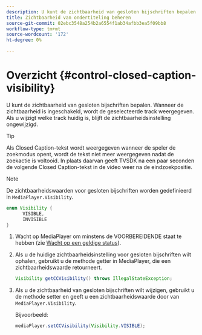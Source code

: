 ```yaml
---
description: U kunt de zichtbaarheid van gesloten bijschriften bepalen. Wanneer de zichtbaarheid is ingeschakeld, wordt de geselecteerde track weergegeven. Als u wijzigt welke track huidig is, blijft de zichtbaarheidsinstelling ongewijzigd.
title: Zichtbaarheid van ondertiteling beheren
source-git-commit: 02ebc3548a254b2a6554f1ab34afbb3ea5f09bb8
workflow-type: tm+mt
source-wordcount: '172'
ht-degree: 0%

---
```


# Overzicht {#control-closed-caption-visibility}

U kunt de zichtbaarheid van gesloten bijschriften bepalen. Wanneer de zichtbaarheid is ingeschakeld, wordt de geselecteerde track weergegeven. Als u wijzigt welke track huidig is, blijft de zichtbaarheidsinstelling ongewijzigd.

>[!TIP]
>
>Als Closed Caption-tekst wordt weergegeven wanneer de speler de zoekmodus opent, wordt de tekst niet meer weergegeven nadat de zoekactie is voltooid. In plaats daarvan geeft TVSDK na een paar seconden de volgende Closed Caption-tekst in de video weer na de eindzoekpositie.

>[!NOTE]
>
>De zichtbaarheidswaarden voor gesloten bijschriften worden gedefinieerd in `MediaPlayer.Visibility`.
>
>```java
>enum Visibility { 
>       VISIBLE,  
>       INVISIBLE 
>}
>```
>

1. Wacht op MediaPlayer om minstens de VOORBEREIDENDE staat te hebben (zie [Wacht op een geldige status](../../../tvsdk-1.4-for-android/ui-configure/android-1.4-ui-state-prepared-wait-for.md)).
1. Als u de huidige zichtbaarheidsinstelling voor gesloten bijschriften wilt ophalen, gebruikt u de methode getter in MediaPlayer, die een zichtbaarheidswaarde retourneert.

   ```java
   Visibility getCCVisibility() throws IllegalStateException;
   ```

1. Als u de zichtbaarheid van gesloten bijschriften wilt wijzigen, gebruikt u de methode setter en geeft u een zichtbaarheidswaarde door van `MediaPlayer.Visibility`.

   Bijvoorbeeld:

   ```java
   mediaPlayer.setCCVisibility(Visibility.VISIBLE);
   ```
